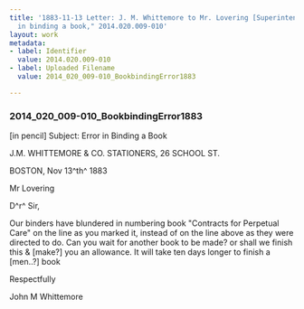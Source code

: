 ```yaml
---
title: '1883-11-13 Letter: J. M. Whittemore to Mr. Lovering [Superintendent], "error
  in binding a book," 2014.020.009-010'
layout: work
metadata:
- label: Identifier
  value: 2014.020.009-010
- label: Uploaded Filename
  value: 2014_020_009-010_BookbindingError1883

---
```

<div class="pages">
<div id="page-1653817">
<h3><a name="page-1653817">2014_020_009-010_BookbindingError1883</a></h3>
<div class="page-content">
<p>[in pencil]<span class='line-break'> </span>Subject: Error in Binding a Book</p>
<p>J.M. WHITTEMORE &amp; CO.<span class='line-break'> </span>STATIONERS,<span class='line-break'> </span>26 SCHOOL ST.</p>
<p>BOSTON, Nov 13^th^ 1883</p>
<p>Mr Lovering</p>
<p>D^r^ Sir,</p>
<p>Our binders<span class='line-break'> </span>have blundered in<span class='line-break'> </span>numbering book "Contracts<span class='line-break'> </span>for Perpetual Care" on the<span class='line-break'> </span>line as you marked it, instead<span class='line-break'> </span>of on the line above as they<span class='line-break'> </span>were directed to do. Can you<span class='line-break'> </span>wait for another book to<span class='line-break'> </span>be made? or shall we<span class='line-break'> </span>finish this &amp; [make?] you<span class='line-break'> </span>an allowance. It will<span class='line-break'> </span>take ten days longer to<span class='line-break'> </span>finish a [men..?] book</p>
<p>Respectfully</p>
<p>John M Whittemore</p>
</div>
</div>
<br />
</div>
